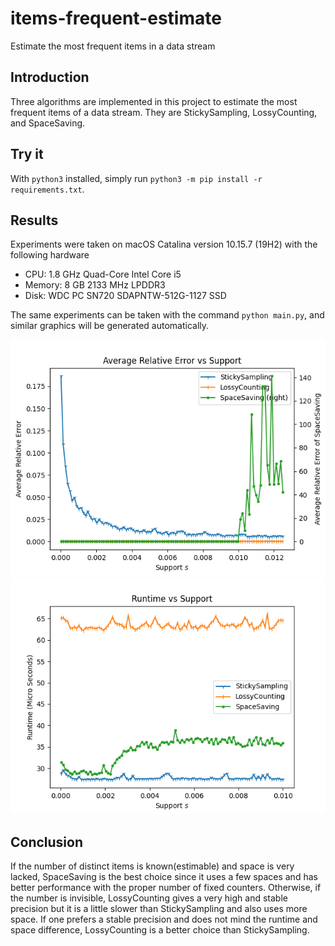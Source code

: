 # items-frequent-estimate
Estimate the most frequent items in a data stream

## Introduction
Three algorithms are implemented in this project to estimate the most frequent items of a data stream.
They are StickySampling, LossyCounting, and SpaceSaving. 

## Try it
With `python3` installed, simply run `python3 -m pip install -r requirements.txt`.
## Results
Experiments were taken on macOS Catalina version 10.15.7 (19H2) with the following hardware

- CPU: 1.8 GHz Quad-Core Intel Core i5
- Memory: 8 GB 2133 MHz LPDDR3
- Disk: WDC PC SN720 SDAPNTW-512G-1127 SSD

The same experiments can be taken with the command `python main.py`, and similar graphics will be generated automatically.

![Average Relative Error vs Support](pictures/AverageRelativeErrorVSSupport.png)
![Runtime vs Support](pictures/RuntimeVSSupport.png)

## Conclusion

If the number of distinct items is known(estimable) and space is very lacked,
 SpaceSaving is the best choice since it uses a few spaces and has better performance with the proper number of fixed counters.
 Otherwise, if the number is invisible, LossyCounting gives a very high and stable precision but it is a little slower than StickySampling and also uses more space. If one prefers a stable precision and 
 does not mind the runtime and space difference, LossyCounting is a better choice than StickySampling.
